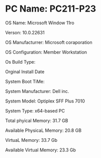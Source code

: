 # PC Name:                       PC211-P23
  
OS Name:                        Microsoft Window 11ro

Verson:                         10.0.22631
  
OS Manufacturrer:               Microsoft coraporation

OS Configuration:               Member Workstation

Os Build Type:  

Orginal Install Date

System Boot TiMe:

System Manufacturer:             Dell inc.

System Model:                    Optiplex SFF Plus 7010

System Type:                     x64-based PC

Total phyical Memory:            31.7 GB

Available PhysicaL Memory:       20.8 GB

VirtuaL Memory:                  33.7 Gb
 
Available Virtual Memory:        23.3 Gb

